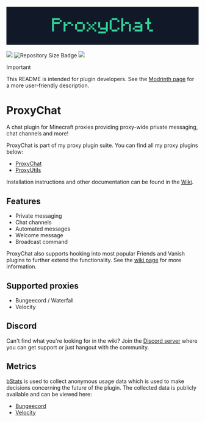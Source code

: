![ProxyChatBanner](/assets/proxychat-banner.png)

[<img src="https://img.shields.io/badge/Modrinth-%2316181c?style=for-the-badge&logo=modrinth">](https://modrinth.com/plugin/proxychat)
![Repository Size Badge](https://img.shields.io/github/repo-size/fabianmakila/proxychat?style=for-the-badge&color=%2310b981)
[<img src="https://img.shields.io/github/v/release/fabianmakila/proxychat?include_prereleases&style=for-the-badge&color=%2310b981">](https://github.com/waeverything/WAEPack/releases)

> [!IMPORTANT]
> This README is intended for plugin developers. See the [Modrinth page](https://modrinth.com/plugin/proxychat) for a more user-friendly description.

# ProxyChat

A chat plugin for Minecraft proxies providing proxy-wide private messaging, chat channels and more!

ProxyChat is part of my proxy plugin suite. You can find all my proxy plugins below:

- [ProxyChat](https://github.com/fabianmakila/ProxyChat)
- [ProxyUtils](https://github.com/fabianmakila/ProxyUtils)

Installation instructions and other documentation can be found in
the [Wiki](https://github.com/fabianmakila/ProxyChat/wiki).

## Features

- Private messaging
- Chat channels
- Automated messages
- Welcome message
- Broadcast command

ProxyChat also supports hooking into most popular Friends and Vanish plugins to further extend the functionality.
See the [wiki page](https://github.com/fabianmakila/ProxyChat/wiki/plugin-hooks) for more information.

## Supported proxies

- Bungeecord / Waterfall
- Velocity

## Discord

Can't find what you're looking for in the wiki?
Join the [Discord server](https://discord.gg/hNMvqruCuK) where you can get support or just hangout with the community.

## Metrics

[bStats](https://bstats.org) is used to collect anonymous usage data which is used to make decisions concerning the
future of the plugin.
The collected data is publicly available and can be viewed here:

- [Bungeecord](https://bstats.org/plugin/bungeecord/ProxyChatBungee/18435)
- [Velocity](https://bstats.org/plugin/velocity/ProxyChat/15557)
